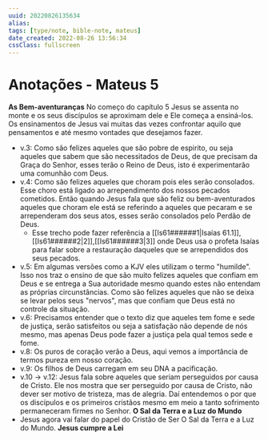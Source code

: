 ```yaml
---
uuid: 20220826135634
alias:
tags: [type/note, bible-note, mateus]
date_created: 2022-08-26 13:56:34
cssClass: fullscreen
---
```


# Anotações - Mateus 5

**As Bem-aventuranças**
No começo do capítulo 5 Jesus se assenta no monte e os seus discípulos se aproximam dele e Ele começa a ensiná-los.
Os ensinamentos de Jesus vai muitas das vezes confrontar aquilo que pensamentos e até mesmo vontades que desejamos fazer.
- v.3: Como são felizes aqueles que são pobre de espirito, ou seja aqueles que sabem que são necessitados de Deus, de que precisam da Graça do Senhor, esses terão o Reino de Deus, isto é experimentarão uma comunhão com Deus.
- v.4: Como são felizes aqueles que choram pois eles serão consolados. Esse choro está ligado ao arrependimento dos nossos pecados cometidos. Então quando Jesus fala que são feliz ou bem-aventurados aqueles que choram ele está se referindo a aqueles que pecaram e se arrependeram dos seus atos, esses serão consolados pelo Perdão de Deus.
	- Esse trecho pode fazer referência a [[Is61######1|Isaías 61.1]],[[Is61######2|2]],[[Is61######3|3]] onde Deus usa o profeta Isaías para falar sobre a restauração daqueles que se arrependidos dos seus pecados.
- v.5: Em algumas versões como a KJV eles utilizam o termo "humilde". Isso nos traz o ensino de que são muito felizes aqueles que confiam em Deus e se entrega a Sua autoridade mesmo quando estes não entendam as próprias circunstâncias. Como são felizes aqueles que não se deixa se levar pelos seus "nervos", mas que confiam que Deus está no controle da situação.
- v.6: Precisamos entender que o texto diz que aqueles tem fome e sede de justiça, serão satisfeitos ou seja a satisfação não depende de nós mesmo, mas apenas Deus pode fazer a justiça pela qual temos sede e fome.
- v.8: Os puros de coração verão a Deus, aqui vemos a importância de termos pureza em nosso coração.
- v.9: Os filhos de Deus carregam em seu DNA a pacificação.
- v.10 → v.12: Jesus fala sobre aqueles que seriam perseguidos por causa de Cristo. Ele nos mostra que ser perseguido por causa de Cristo, não dever ser motivo de tristeza, mas de alegria. Daí entendemos o por que os discípulos e os primeiros cristãos mesmo em meio a tanto sofrimento permaneceram firmes no Senhor.
**O Sal da Terra e a Luz do Mundo**
- Jesus agora vai falar do papel do Cristão de Ser O Sal da Terra e a Luz do Mundo.
**Jesus cumpre a Lei**

